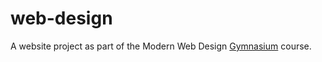 # web-design
A website project as part of the Modern Web Design <a href="https://thegymnasium.com">Gymnasium</a> course.
